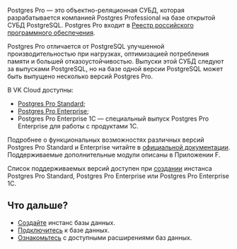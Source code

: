 Postgres Pro — это объектно-реляционная СУБД, которая разрабатывается компанией Postgres Professional на базе открытой СУБД PostgreSQL. Postgres Pro входит в [Реестр российского программного обеспечения](https://reestr.digital.gov.ru/reestr/301574/?sphrase_id=3439534).

Postgres Pro отличается от PostgreSQL улучшенной производительностью при нагрузках, оптимизацией потребления памяти и большей отказоустойчивостью. Выпуски этой СУБД следуют за выпусками PostgreSQL, но на базе одной версии PostgreSQL может быть выпущено несколько версий Postgres Pro.

В VK Cloud доступны:

- [Postgres Pro Standard](https://postgrespro.ru/docs/postgrespro/14/);
- [Postgres Pro Enterprise](https://postgrespro.ru/docs/enterprise/14/);
- Postgres Pro Enterprise 1C — специальный выпуск Postgres Pro Enterprise для работы с продуктами 1С.

Подробнее о функциональных возможностях различных версий Postgres Pro Standard и Enterprise читайте в [официальной документации](https://postgrespro.ru/docs/). Поддерживаемые дополнительные модули описаны в Приложении F.

Список поддерживаемых версий доступен при [создании](../../../instructions/create) инстанса Postgres Pro Standard, Postgres Pro Enterprise или Postgres Pro Enterprise 1C.

## Что дальше?

- [Создайте](../../../instructions/create) инстанс базы данных.
- [Подключитесь](../../../connect) к базе данных.
- [Ознакомьтесь](../../extensions) с доступными расширениями баз данных.
